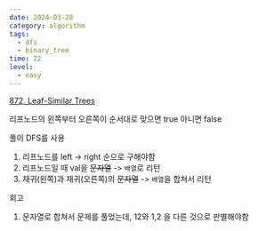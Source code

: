 ```yaml
---
date: 2024-03-28
category: algorithm
tags:
  - dfs
  - binary_tree
time: 22
level:
  - easy
---
```

[872. Leaf-Similar Trees](https://leetcode.com/problems/leaf-similar-trees/)

리프노드의 왼쪽부터 오른쪽이 순서대로 맞으면 true 아니면 false

풀이
DFS를 사용
1. 리프노드를 left -> right 순으로 구해야함
2. 리프노드일 때 val을 ~~문자열~~ -> `배열`로 리턴
3. 재귀(왼쪽)과 재귀(오른쪽)의 ~~문자열~~ -> `배열`을 합쳐서 리턴

회고
1. 문자열로 합쳐서 문제를 풀었는데, 12와 1,2 을 다른 것으로 판별해야함